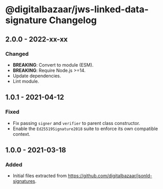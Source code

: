 # @digitalbazaar/jws-linked-data-signature Changelog

## 2.0.0 - 2022-xx-xx

### Changed
- **BREAKING**: Convert to module (ESM).
- **BREAKING**: Require Node.js >=14.
- Update dependencies.
- Lint module.

## 1.0.1 - 2021-04-12

### Fixed
- Fix passing `signer` and `verifier` to parent class constructor. 
- Enable the `Ed25519Signature2018` suite to enforce its own compatible context. 

## 1.0.0 - 2021-03-18

### Added
- Initial files extracted from https://github.com/digitalbazaar/jsonld-signatures.
